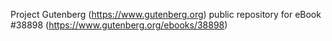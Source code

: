 Project Gutenberg (https://www.gutenberg.org) public repository for eBook #38898 (https://www.gutenberg.org/ebooks/38898)
